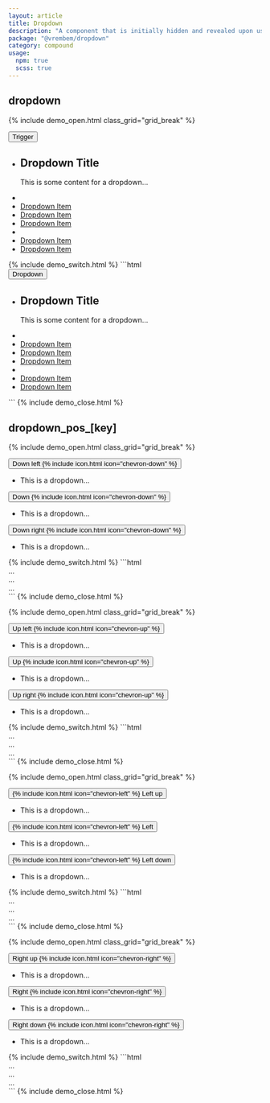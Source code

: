 ```yaml
---
layout: article
title: Dropdown
description: "A component that is initially hidden and revealed upon user interaction either through a click or hover event. Dropdown components typically display lists of possible actions or navigation."
package: "@vrembem/dropdown"
category: compound
usage:
  npm: true
  scss: true
---
```


## dropdown

{% include demo_open.html class_grid="grid_break" %}
<div class="dropdown">
  <button class="dropdown__trigger button button_color_primary">Trigger</button>
  <ul class="dropdown__menu">
    <li class="dropdown__item">
      <div class="dropdown__content">
        <h2 class="dropdown__title">Dropdown Title</h2>
        <p>This is some content for a dropdown...</p>
      </div>
    </li>
    <li class="dropdown__sep"></li>
    <li class="dropdown__item">
      <a href="#" class="dropdown__link">Dropdown Item</a>
    </li>
    <li class="dropdown__item">
      <a href="#" class="dropdown__link is-active">Dropdown Item</a>
    </li>
    <li class="dropdown__item">
      <a href="#" class="dropdown__link">Dropdown Item</a>
    </li>
    <li class="dropdown__sep"></li>
    <li class="dropdown__item">
      <a href="#" class="dropdown__link is-disabled">Dropdown Item</a>
    </li>
    <li class="dropdown__item">
      <a href="#" class="dropdown__link">Dropdown Item</a>
    </li>
  </ul>
</div>
{% include demo_switch.html %}
```html
<div class="dropdown">
  <button class="dropdown__trigger button button_color_primary">Dropdown</button>
  <ul class="dropdown__menu">
    <li class="dropdown__item">
      <div class="dropdown__content">
        <h2 class="dropdown__title">Dropdown Title</h2>
        <p>This is some content for a dropdown...</p>
      </div>
    </li>
    <li class="dropdown__sep"></li>
    <li class="dropdown__item">
      <a href="#" class="dropdown__link">Dropdown Item</a>
    </li>
    <li class="dropdown__item">
      <a href="#" class="dropdown__link is-active">Dropdown Item</a>
    </li>
    <li class="dropdown__item">
      <a href="#" class="dropdown__link">Dropdown Item</a>
    </li>
    <li class="dropdown__sep"></li>
    <li class="dropdown__item">
      <a href="#" class="dropdown__link is-disabled">Dropdown Item</a>
    </li>
    <li class="dropdown__item">
      <a href="#" class="dropdown__link">Dropdown Item</a>
    </li>
  </ul>
</div>
```
{% include demo_close.html %}

## dropdown_pos_[key]

{% include demo_open.html class_grid="grid_break" %}
<div class="level">
  <div class="dropdown dropdown_pos_down-left">
    <button class="button">
      <span>Down left</span>
      {% include icon.html icon="chevron-down" %}
    </button>
    <ul class="dropdown__menu">
      <li class="dropdown__item dropdown__content">This is a dropdown...</li>
    </ul>
  </div><!-- .dropdown -->
  <div class="dropdown dropdown_pos_down">
    <button class="button">
      <span>Down</span>
      {% include icon.html icon="chevron-down" %}
    </button>
    <ul class="dropdown__menu">
      <li class="dropdown__item dropdown__content">This is a dropdown...</li>
    </ul>
  </div><!-- .dropdown -->
  <div class="dropdown dropdown_pos_down-right">
    <button class="button">
      <span>Down right</span>
      {% include icon.html icon="chevron-down" %}
    </button>
    <ul class="dropdown__menu">
      <li class="dropdown__item dropdown__content">This is a dropdown...</li>
    </ul>
  </div><!-- .dropdown -->
</div>
{% include demo_switch.html %}
```html
<div class="dropdown dropdown_pos_down-left">...</div>
<div class="dropdown dropdown_pos_down">...</div>
<div class="dropdown dropdown_pos_down-right">...</div>
```
{% include demo_close.html %}

{% include demo_open.html class_grid="grid_break" %}
<div class="level">
  <div class="dropdown dropdown_pos_up-left">
    <button class="button">
      <span>Up left</span>
      {% include icon.html icon="chevron-up" %}
    </button>
    <ul class="dropdown__menu">
      <li class="dropdown__item dropdown__content">This is a dropdown...</li>
    </ul>
  </div><!-- .dropdown -->
  <div class="dropdown dropdown_pos_up">
    <button class="button">
      <span>Up</span>
      {% include icon.html icon="chevron-up" %}
    </button>
    <ul class="dropdown__menu">
      <li class="dropdown__item dropdown__content">This is a dropdown...</li>
    </ul>
  </div><!-- .dropdown -->
  <div class="dropdown dropdown_pos_up-right">
    <button class="button">
      <span>Up right</span>
      {% include icon.html icon="chevron-up" %}
    </button>
    <ul class="dropdown__menu">
      <li class="dropdown__item dropdown__content">This is a dropdown...</li>
    </ul>
  </div><!-- .dropdown -->
</div>
{% include demo_switch.html %}
```html
<div class="dropdown dropdown_pos_up-left">...</div>
<div class="dropdown dropdown_pos_up">...</div>
<div class="dropdown dropdown_pos_up-right">...</div>
```
{% include demo_close.html %}

{% include demo_open.html class_grid="grid_break" %}
<div class="level flex_justify_end">
  <div class="dropdown dropdown_pos_left-up">
    <button class="button">
      {% include icon.html icon="chevron-left" %}
      <span>Left up</span>
    </button>
    <ul class="dropdown__menu">
      <li class="dropdown__item dropdown__content">This is a dropdown...</li>
    </ul>
  </div><!-- .dropdown -->
  <div class="dropdown dropdown_pos_left">
    <button class="button">
      {% include icon.html icon="chevron-left" %}
      <span>Left</span>
    </button>
    <ul class="dropdown__menu">
      <li class="dropdown__item dropdown__content">This is a dropdown...</li>
    </ul>
  </div><!-- .dropdown -->
  <div class="dropdown dropdown_pos_left-down">
    <button class="button">
      {% include icon.html icon="chevron-left" %}
      <span>Left down</span>
    </button>
    <ul class="dropdown__menu">
      <li class="dropdown__item dropdown__content">This is a dropdown...</li>
    </ul>
  </div><!-- .dropdown -->
</div>
{% include demo_switch.html %}
```html
<div class="dropdown dropdown_pos_left-up">...</div>
<div class="dropdown dropdown_pos_left">...</div>
<div class="dropdown dropdown_pos_left-down">...</div>
```
{% include demo_close.html %}

{% include demo_open.html class_grid="grid_break" %}
<div class="level">
  <div class="dropdown dropdown_pos_right-up">
    <button class="button">
      <span>Right up</span>
      {% include icon.html icon="chevron-right" %}
    </button>
    <ul class="dropdown__menu">
      <li class="dropdown__item dropdown__content">This is a dropdown...</li>
    </ul>
  </div><!-- .dropdown -->
  <div class="dropdown dropdown_pos_right">
    <button class="button">
      <span>Right</span>
      {% include icon.html icon="chevron-right" %}
    </button>
    <ul class="dropdown__menu">
      <li class="dropdown__item dropdown__content">This is a dropdown...</li>
    </ul>
  </div><!-- .dropdown -->
  <div class="dropdown dropdown_pos_right-down">
    <button class="button">
      <span>Right down</span>
      {% include icon.html icon="chevron-right" %}
    </button>
    <ul class="dropdown__menu">
      <li class="dropdown__item dropdown__content">This is a dropdown...</li>
    </ul>
  </div><!-- .dropdown -->
</div>
{% include demo_switch.html %}
```html
<div class="dropdown dropdown_pos_right-up">...</div>
<div class="dropdown dropdown_pos_right">...</div>
<div class="dropdown dropdown_pos_right-down">...</div>
```
{% include demo_close.html %}
